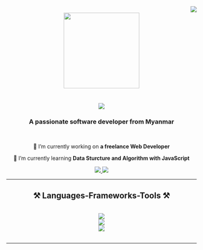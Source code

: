 <div>
    <img align="right"  src="https://visitor-badge.laobi.icu/badge?page_id=zwenyi-art.zwenyi-art" />
</div>
</br>
 <div align="center">
   <img height="200" align="center" src="https://media1.giphy.com/media/qgQUggAC3Pfv687qPC/giphy.gif"/>
   <h1 align="center">
    <img src="http://readme-typing-svg.herokuapp.com?font=Proggy&pause=1000&color=80F79B&center=true&vCenter=true&random=false&width=435&lines=Hello%2CWarmly+Welcome%F0%9F%A5%B0;I'm+Zwe+Nyi.;Nice+to+meet+you!" />
</h1>         
   <h3 align="center" >A passionate software developer from Myanmar</h3>
 </div>

<br/>

<div align="center">
 
 🔭 I’m currently working on **a freelance Web Developer**
 
 🌱 I’m currently learning **Data Sturcture and Algorithm with JavaScript**


 </div>
 
<div align="center"> 
  <a href="mailto:zwenyinyihtwe.axis@gmail.com">
    <img src="https://img.shields.io/badge/Gmail-333333?style=for-the-badge&logo=gmail&logoColor=green" />
  </a>
  <a href="https://linkedin.com/in/zwe-nyi-nyi-htwe-75a61629" target="_blank">
    <img src="https://img.shields.io/badge/LinkedIn-0077B5?style=for-the-badge&logo=linkedin&logoColor=white" target="_blank" />
  </a>
</div>

 <hr/>
 
<h2 align="center">⚒️ Languages-Frameworks-Tools ⚒️</h2>
<br/>
<div align="center">
    <img src="https://skillicons.dev/icons?i=react,bootstrap,html,css" />
</br>
    <img src="https://skillicons.dev/icons?i=vscode,github,figma,tailwind,git" />
</br>
    <img src="https://skillicons.dev/icons?i=nodejs,python,javascript,firebase,mongodb,mysql" /><br>
</div>
<br/>
<hr/>

<br/>


